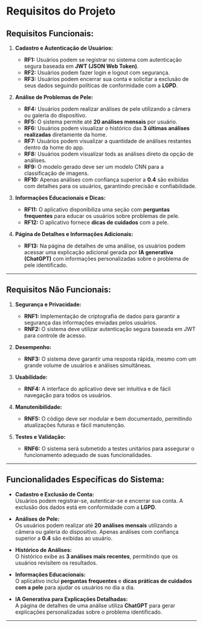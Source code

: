 # Requisitos do Projeto

## Requisitos Funcionais:

1. **Cadastro e Autenticação de Usuários:**

   - **RF1:** Usuários podem se registrar no sistema com autenticação segura baseada em **JWT (JSON Web Token)**.
   - **RF2:** Usuários podem fazer login e logout com segurança.
   - **RF3:** Usuários podem encerrar sua conta e solicitar a exclusão de seus dados seguindo políticas de conformidade com a **LGPD**.

2. **Análise de Problemas de Pele:**

   - **RF4:** Usuários podem realizar análises de pele utilizando a câmera ou galeria do dispositivo.
   - **RF5:** O sistema permite até **20 análises mensais** por usuário.
   - **RF6:** Usuários podem visualizar o histórico das **3 últimas análises realizadas** diretamente da home.
   - **RF7:** Usuários podem visualizar a quantidade de análises restantes dentro da home do app.
   - **RF8:** Usuários podem visualizar tods as análises direto da opção de análises.
   - **RF9:** O modelo gerado deve ser um modelo CNN para a classificação de imagens.
   - **RF10:** Apenas análises com confiança superior a **0.4** são exibidas com detalhes para os usuários, garantindo precisão e confiabilidade.

3. **Informações Educacionais e Dicas:**

   - **RF11:** O aplicativo disponibiliza uma seção com **perguntas frequentes** para educar os usuários sobre problemas de pele.
   - **RF12:** O aplicativo fornece **dicas de cuidados** com a pele.

4. **Página de Detalhes e Informações Adicionais:**
   - **RF13:** Na página de detalhes de uma análise, os usuários podem acessar uma explicação adicional gerada por **IA generativa (ChatGPT)** com informações personalizadas sobre o problema de pele identificado.

---

## Requisitos Não Funcionais:

1. **Segurança e Privacidade:**

   - **RNF1:** Implementação de criptografia de dados para garantir a segurança das informações enviadas pelos usuários.
   - **RNF2:** O sistema deve utilizar autenticação segura baseada em JWT para controle de acesso.

2. **Desempenho:**

   - **RNF3:** O sistema deve garantir uma resposta rápida, mesmo com um grande volume de usuários e análises simultâneas.

3. **Usabilidade:**

   - **RNF4:** A interface do aplicativo deve ser intuitiva e de fácil navegação para todos os usuários.

4. **Manutenibilidade:**

   - **RNF5:** O código deve ser modular e bem documentado, permitindo atualizações futuras e fácil manutenção.

5. **Testes e Validação:**
   - **RNF6:** O sistema será submetido a testes unitários para assegurar o funcionamento adequado de suas funcionalidades.

---

## Funcionalidades Específicas do Sistema:

- **Cadastro e Exclusão de Conta:**  
  Usuários podem registrar-se, autenticar-se e encerrar sua conta. A exclusão dos dados está em conformidade com a **LGPD**.

- **Análises de Pele:**  
  Os usuários podem realizar até **20 análises mensais** utilizando a câmera ou galeria do dispositivo. Apenas análises com confiança superior a **0.4** são exibidas ao usuário.

- **Histórico de Análises:**  
  O histórico exibe as **3 análises mais recentes**, permitindo que os usuários revisitem os resultados.

- **Informações Educacionais:**  
  O aplicativo inclui **perguntas frequentes** e **dicas práticas de cuidados com a pele** para ajudar os usuários no dia a dia.

- **IA Generativa para Explicações Detalhadas:**  
  A página de detalhes de uma análise utiliza **ChatGPT** para gerar explicações personalizadas sobre o problema identificado.

---
